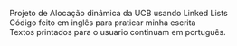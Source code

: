Projeto de Alocação dinâmica da UCB usando Linked Lists<br>
Código feito em inglês para praticar minha escrita<br>
Textos printados para o usuario continuam em português.
